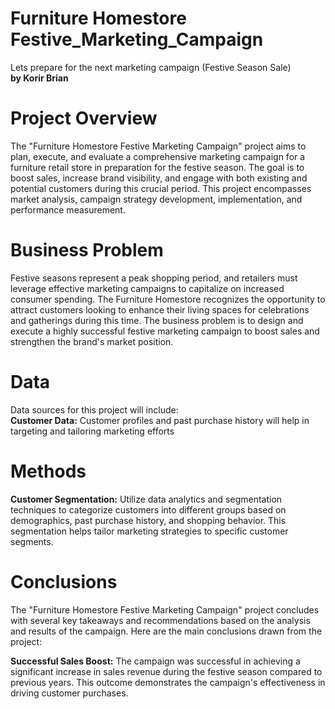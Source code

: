 # Furniture Homestore Festive_Marketing_Campaign
Lets prepare for the next marketing campaign (Festive Season Sale)<br>
<b>by Korir Brian</b>
# Project Overview
The "Furniture Homestore Festive Marketing Campaign" project aims to plan, execute, and evaluate a comprehensive marketing campaign for a furniture retail store in preparation for the festive season. The goal is to boost sales, increase brand visibility, and engage with both existing and potential customers during this crucial period. This project encompasses market analysis, campaign strategy development, implementation, and performance measurement.
# Business Problem
Festive seasons represent a peak shopping period, and retailers must leverage effective marketing campaigns to capitalize on increased consumer spending. The Furniture Homestore recognizes the opportunity to attract customers looking to enhance their living spaces for celebrations and gatherings during this time. The business problem is to design and execute a highly successful festive marketing campaign to boost sales and strengthen the brand's market position.
# Data
Data sources for this project will include:<br>
<b>Customer Data:</b> Customer profiles and past purchase history will help in targeting and tailoring marketing efforts
# Methods
<b>Customer Segmentation:</b> Utilize data analytics and segmentation techniques to categorize customers into different groups based on demographics, past purchase history, and shopping behavior. This segmentation helps tailor marketing strategies to specific customer segments.
# Conclusions
The "Furniture Homestore Festive Marketing Campaign" project concludes with several key takeaways and recommendations based on the analysis and results of the campaign. Here are the main conclusions drawn from the project:

<b>Successful Sales Boost:</b> The campaign was successful in achieving a significant increase in sales revenue during the festive season compared to previous years. This outcome demonstrates the campaign's effectiveness in driving customer purchases.
